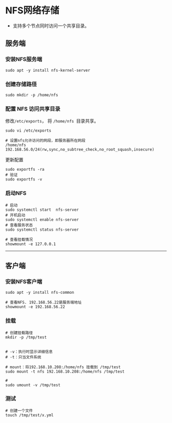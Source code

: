 # NFS网络存储

* 支持多个节点同时访问一个共享目录。

## 服务端

### 安装NFS服务端

```shell
sudo apt -y install nfs-kernel-server
```

### 创建存储路径

```shell
sudo mkdir -p /home/nfs
```

### 配置 NFS 访问共享目录

修改`/etc/exports`， 将 `/home/nfs `目录共享。

```shell
sudo vi /etc/exports

# 设置nfs允许访问的网段，即服务器所在网段
/home/nfs 192.168.56.0/24(rw,sync,no_subtree_check,no_root_squash,insecure)
```

更新配置

```shell
sudo exportfs -ra
# 验证
sudo exportfs -v
```

### 启动NFS

```shell
# 启动
sudo systemctl start  nfs-server
# 开机启动
sudo systemctl enable nfs-server
# 查看服务状态
sudo systemctl status nfs-server

# 查看挂载情况
showmount -e 127.0.0.1
```

---

## 客户端

### 安装NFS客户端

```shell
sudo apt -y install nfs-common
```

```shell
# 查看NFS. 192.168.56.22是服务端地址
showmount -e 192.168.56.22
```

### 挂载

```shell
# 创建挂载路径
mkdir -p /tmp/test


# -v：执行时显示详细信息
# -t：只当文件系统

# mount：将192.168.10.208:/home/nfs 挂载到 /tmp/test
sudo mount -t nfs 192.168.10.208:/home/nfs /tmp/test

# 
sudo umount -v /tmp/test
```

### 测试

```shell
# 创建一个文件
touch /tmp/test/x.yml
```

